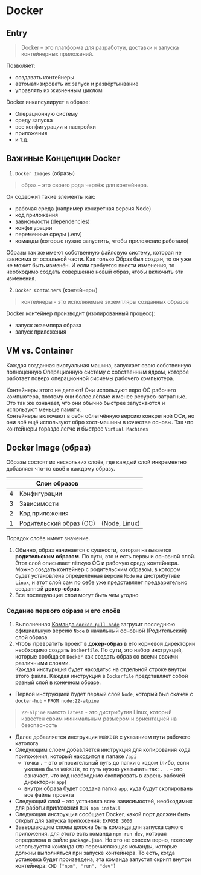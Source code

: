 # Docker

## Entry
> Docker – это платформа для разработуи, доставки и запуска контейнерных приложений.

Позволяет:
- создавать контейнеры
- автоматизировать их запуск и развёртынвание
- управлять их жизненным циклом

Docker инкапсулирует в образе:
- Операционную систему
- среду запуска
- все конфигурации и настройки
- приложения
- и т.д.

## Важиные Концепции Docker
1. `Docker Images` (образы)
> образ – это своего рода чертёж для контейнера.

Он содержит такие элементы как:
- рабочая среда (например конкретная версия Node)
- код приложения
- зависимости (dependencies)
- конфигурации
- переменные среды (.env)
- команды (которые нужно запустить, чтобы приложение работало)

Образы так же имеют собственную файловую систему, которая не зависима от остальной части. Как только Образ был создан, то он уже не может быть изменён. И если требуется внести изменения, то необходимо создать совершенно новый образ, чтобы включить эти изменения.

2. `Docker Containers` (контейнеры)
> контейнеры - это исполняемые экземпляры созданных образов

Docker контейнер производит (изолированный процесс):
- запуск экземпяра образа
- запуск приложения
 
## VM vs. Container
Каждая созданная виртуальная машина, запускает свою собственную полноценную Операционную систему с собственным ядром, которое работает поверх операционной сисиемы рабочего компьютера. 

Контейнеры этого не делают! Они используют ядро ОС рабочего компьютера, поэтому они более лёгкие и менее ресурсо-затратные. Это так же означает, что они обычно быстрее запускаются и используют меньше памяти.  
Контейнеры включают в себя облегчённую версию конкретной ОСи, но они всё ещё используют ябро хост-машины в качестве основы. Так что контейнеры гораздо легче и быстрее `Virtual Machines`

## Docker Image (образ)
Образы состоят из нескольких слоёв, где каждый слой инкрементно добавляет что-то своё к каждому образу.

|   | Слои образов            |               |
|---|-------------------------|---------------|
| 4 | Конфигурации            |               |
| 3 | Зависимости             |               |
| 2 | Код приложения          |               |
| 1 | Родительский образ (ОС) | (Node, Linux) |

Порядок слоёв имеет значение.  
1. Обычно, образ начинается с сущности, которая называется **родительским образом**. По сути, это и есть первы и основной слой. Этот слой описывает лёгкую ОС и рабочую среду контейнера. Можно создать контейнер с родительским образом, в котором будет установлена определённая версия `Node` на дистрибутиве `Linux`, и этот слой сам по себе уже представляет предварительно созданный **докер-образ**.  
2. Все последующие слои могут быть чем угодно

### Содание первого образа и его слоёв
1. Выполненная [Команда `docker pull node`](./commands.md/#команда-pull) загрузит последнюю официальную версию `Node` в начальный основной (Родительский) слой образа.  
2. Чтобы превратить проект в **докер-образ** в его корневой директории необходимо создать `Dockerfile`. По сути, это набор инструкций, которые сообщают `Docker` как создать образ со всеми своими различными слоями.  
Каждая инстуркция будет находитьс на отдельной строке внутри этого файла. Каждая инструкция в `Dockerfile` представляет собой разный слой в конечном образе.  
- Первой инструкцией будет первый слой `Node`, который был скачен с `docker-hub` - `FROM node:22-alpine` 
> `22-alpine` вместо `latest` - это дистрибутив Linux, который известен своим минимальным размером и ориентацией на безопасность
- Далее добавляется инструкция `WORKDIR` с указанием пути рабочего католога
- Следующим слоем добавляется инструкция для копирования кода приложения, который находится в папаке  `/api`
  + точка `.` – это относительный путь до папки с кодом (либо, если указана была `WORKDIR`, то путь нужно указывать так: `. .` – это означает, что код необходимо скопировать в корень рабочей директории `app`)
  + внутри образа будет создана папка `app`, куда будут скопированы все файлы проекта
- Следующий слой – это установка всех зависимостей, необходимых для работы приложения `RUN npm install`
- Следующая инструкция сообщает Docker, какой порт должен быть открыт для запуска приложения: `EXPOSE 3000`
- Завершающим слоем должна быть команда для запуска самого приложения. для этого есть команда `npm run dev`, которая определена в файле `package.json`. Но это не совсем верно, поэтому используется команда `CMD` перечисляющая команды, которые должны выполняться при запуске контейнера. То есть, когда установка будет произведена, эта команда запустит скрипт внутри контейнера: `CMD ["npm", "run", "dev"]`
